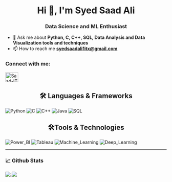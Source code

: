<h1 align="center">Hi 👋, I'm Syed Saad Ali</h1>
<h3 align="center">Data Science and ML Enthusiast</h3>

- 💬 Ask me about **Python, C, C++, SQL, Data Analysis and Data Visualization tools and techniques**
- 📫 How to reach me **syedsaadali1itx@gmail.com**

<h3 align="left">Connect with me:</h3>
<p align="left">
<a href="https://linkedin.com/in/saad-ali-syed-b88830193" target="blank"><img align="center" src="https://cdn.jsdelivr.net/npm/simple-icons@3.0.1/icons/linkedin.svg" alt="Saad-IT" height="30" width="40" /></a>
</p>
  
  
<h2 align="center">🛠️ Languages & Frameworks </h2>

![Python](https://img.shields.io/badge/Python-Expert-green)
![C](https://img.shields.io/badge/C-Expert-blue)
![C++](https://img.shields.io/badge/C++-Intermediate-orange)
![Java](https://img.shields.io/badge/Java-Intermediate-darkviolet)
![SQL](https://img.shields.io/badge/SQL-Expert-darkblue)

<h2 align="center">🛠️Tools & Technologies </h2>

![Power_BI](https://img.shields.io/badge/Power_BI-Expert-darkgreen)
![Tableau](https://img.shields.io/badge/Tableau-Intermediate-aqua)
![Machine_Learning](https://img.shields.io/badge/Machine_Learning-Intermediate-darkred)
![Deep_Learning](https://img.shields.io/badge/Deep_Learning-Beginner-lightgrey)


___

### 📈 **Github Stats**

<a href="https://github.com/Saad-IT">
<img align="center" src="https://github-readme-stats.vercel.app/api?username=Saad-IT&show_icons=true&include_all_commits=true&theme=blue-green&count_private=true">
</a>
<a href="https://github.com/Saad-IT/github-readme-stats">
<img align="center" src="https://github-readme-stats.anuraghazra1.vercel.app/api/top-langs/?username=Saad-IT&layout=compact&theme=blue-green" />
</a>


